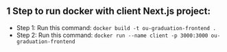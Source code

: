 ## 1 Step to run docker with client Next.js project:
- Step 1: Run this command: `docker build -t ou-graduation-frontend .`
- Step 2: Run this command: `docker run --name client -p 3000:3000 ou-graduation-frontend`